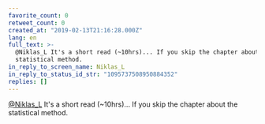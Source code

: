 ```yaml
---
favorite_count: 0
retweet_count: 0
created_at: "2019-02-13T21:16:28.000Z"
lang: en
full_text: >-
  @Niklas_L It's a short read (~10hrs)... If you skip the chapter about the
  statistical method.
in_reply_to_screen_name: Niklas_L
in_reply_to_status_id_str: "1095737508950884352"
replies: []
---
```


[@Niklas_L](https://twitter.com/Niklas_L) It's a short read (~10hrs)... If you
skip the chapter about the statistical method.
